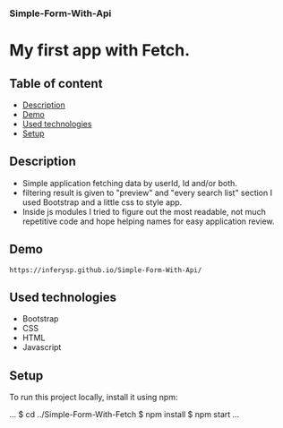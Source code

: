 ### Simple-Form-With-Api

# My first app with Fetch.

## Table of content

* [Description](#Description)
* [Demo](#Demo)
* [Used technologies](#Used-technologies)
* [Setup](#Setup)

## Description

* Simple application fetching data by userId, Id and/or both.
* filtering result is given to "preview" and "every search list" section
I used Bootstrap and a little css to style app.
* Inside js modules I tried to figure out the most readable, not much repetitive code
and hope helping names for easy application review.

## Demo

`https://inferysp.github.io/Simple-Form-With-Api/`

## Used technologies

* Bootstrap
* CSS
* HTML
* Javascript

## Setup
To run this project locally, install it using npm:

...
$ cd ../Simple-Form-With-Fetch
$ npm install
$ npm start
...
